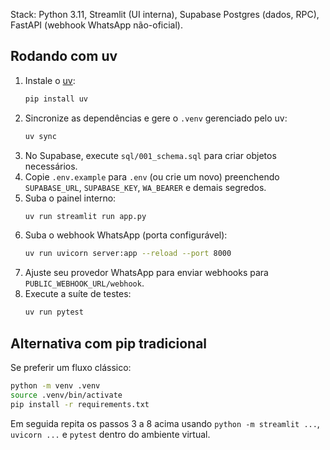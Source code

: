 Stack: Python 3.11, Streamlit (UI interna), Supabase Postgres (dados, RPC), FastAPI (webhook WhatsApp não-oficial).

## Rodando com uv
1. Instale o [uv](https://docs.astral.sh/uv/getting-started/installation/):
   ```bash
   pip install uv
   ```
2. Sincronize as dependências e gere o `.venv` gerenciado pelo uv:
   ```bash
   uv sync
   ```
3. No Supabase, execute `sql/001_schema.sql` para criar objetos necessários.
4. Copie `.env.example` para `.env` (ou crie um novo) preenchendo `SUPABASE_URL`, `SUPABASE_KEY`, `WA_BEARER` e demais segredos.
5. Suba o painel interno:
   ```bash
   uv run streamlit run app.py
   ```
6. Suba o webhook WhatsApp (porta configurável):
   ```bash
   uv run uvicorn server:app --reload --port 8000
   ```
7. Ajuste seu provedor WhatsApp para enviar webhooks para `PUBLIC_WEBHOOK_URL/webhook`.
8. Execute a suíte de testes:
   ```bash
   uv run pytest
   ```

## Alternativa com pip tradicional
Se preferir um fluxo clássico:
```bash
python -m venv .venv
source .venv/bin/activate
pip install -r requirements.txt
```
Em seguida repita os passos 3 a 8 acima usando `python -m streamlit ...`, `uvicorn ...` e `pytest` dentro do ambiente virtual.
